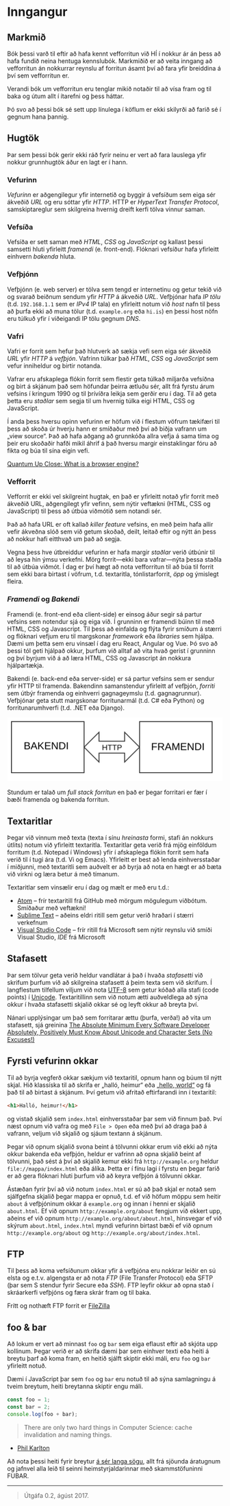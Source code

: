 
# Inngangur

## Markmið

Bók þessi varð til eftir að hafa kennt vefforritun við HÍ í nokkur ár án þess að hafa fundið neina hentuga kennslubók. Markmiðið er að veita inngang að vefforritun án nokkurrar reynslu af forritun ásamt því að fara yfir breiddina á því sem vefforritun er.

Verandi bók um vefforritun eru tenglar mikið notaðir til að vísa fram og til baka og útum allt í ítarefni og þess háttar.

Þó svo að þessi bók sé sett upp línulega í köflum er ekki skilyrði að farið sé í gegnum hana þannig.

## Hugtök

Þar sem þessi bók gerir ekki ráð fyrir neinu er vert að fara lauslega yfir nokkur grunnhugtök áður en lagt er í hann.

### Vefurinn

_Vefurinn_ er aðgengilegur yfir internetið og byggir á vefsíðum sem eiga sér ákveðið _URL_ og eru sóttar yfir _HTTP_. HTTP er _HyperText Transfer Protocol_, samskiptareglur sem skilgreina hvernig dreift kerfi tölva vinnur saman.

### Vefsíða

Vefsíða er sett saman með _HTML_, _CSS_ og _JavaScript_ og kallast þessi samsetti hluti yfirleitt _framendi_ (e. front-end). Flóknari vefsíður hafa yfirleitt einhvern _bakenda_ hluta.

### Vefþjónn

Vefþjónn (e. web server) er tölva sem tengd er internetinu og getur tekið við og svarað beiðnum sendum yfir _HTTP_ á ákveðið _URL_. Vefþjónar hafa _IP tölu_ (t.d. `192.168.1.1` sem er _IPv4_ IP tala) en yfirleitt notum við _host_ nafn til þess að þurfa ekki að muna tölur (t.d. `example.org` eða `hi.is`) en þessi host nöfn eru túlkuð yfir í viðeigandi IP tölu gegnum _DNS_.

### Vafri

Vafri er forrit sem hefur það hlutverk að sækja vefi sem eiga sér ákveðið _URL_ yfir _HTTP_ á _vefþjón_. Vafrinn túlkar það _HTML_, _CSS_ og _JavaScript_ sem vefur inniheldur og birtir notanda.

Vafrar eru afskaplega flókin forrit sem flestir geta túlkað miljarða vefsíðna og birt á skjánum það sem höfundar þeirra ætluðu sér, allt frá fyrstu árum vefsins í kringum 1990 og til þrívíðra leikja  sem gerðir eru í dag. Til að geta þetta eru _staðlar_ sem segja til um hvernig túlka eigi HTML, CSS og JavaScript.

Í anda þess hversu opinn vefurinn er höfum við í flestum vöfrum tækifæri til þess að skoða úr hverju hann er smíðaður með því að biðja vafrann um „view source“. Það að hafa aðgang að grunnkóða allra vefja á sama tíma og þeir eru skoðaðir hafði mikil áhrif á það hversu margir einstaklingar fóru að fikta og búa til sína eigin vefi.

[Quantum Up Close: What is a browser engine?](https://hacks.mozilla.org/2017/05/quantum-up-close-what-is-a-browser-engine/)

### Vefforrit

Vefforrit er ekki vel skilgreint hugtak, en það er yfirleitt notað yfir forrit með ákveðið URL, aðgengilegt yfir vefinn, sem nýtir veftækni (HTML, CSS og JavaScript) til þess að útbúa viðmótið sem notandi sér.

Það að hafa URL er oft kallað _killer feature_ vefsins, en með þeim hafa allir vefir ákveðna slóð sem við getum skoðað, deilt, leitað eftir og nýtt án þess að nokkur hafi eitthvað um það að segja.

Vegna þess hve útbreiddur vefurinn er hafa margir _staðlar_ verið útbúnir til að leysa hin ýmsu verkefni. Mörg forrit—ekki bara vafrar—nýta þessa staðla til að útbúa viðmót. Í dag er því hægt að nota vefforritun til að búa til forrit sem ekki bara birtast í vöfrum, t.d. textaritla, tónlistarforrit, _öpp_ og ýmislegt fleira.

### _Framendi_ og _Bakendi_

Framendi (e. front-end eða client-side) er einsog áður segir sá partur vefsins sem notendur sjá og eiga við. Í grunninn er framendi búinn til með HTML, CSS og Javascript. Til þess að einfalda og flýta fyrir smíðum á stærri og flóknari vefjum eru til margskonar _framework_ eða _libraries_ sem hjálpa. Dæmi um þetta sem eru vinsæl í dag eru React, Angular og Vue. Þó svo að þessi tól geti hjálpað okkur, þurfum við alltaf að vita hvað gerist í grunninn og því byrjum við á að læra HTML, CSS og Javascript án nokkura hjálpartækja.

Bakendi (e. back-end eða server-side) er sá partur vefsins sem er sendur yfir HTTP til framenda. Bakendinn samanstendur yfirleitt af vefþjón, _forriti_ sem útbýr framenda og einhverri gagnageymslu (t.d. gagnagrunnur). Vefþjónar geta stutt margskonar forritunarmál (t.d. C# eða Python) og forritunarumhverfi (t.d. .NET eða Django).

![Mynd af framendi vs bakenda](../img/framendibakendi.svg)

Stundum er talað um _full stack forritun_ en það er þegar forritari er fær í bæði framenda og bakenda forritun.

## Textaritlar

Þegar við vinnum með texta (texta í sínu _hreinasta_ formi, stafi án nokkurs útlits) notum við yfirleitt textaritla. Textaritlar geta verið frá mjög einföldum forritum (t.d. Notepad í Windows) yfir í afskaplega flókin forrit sem hafa verið til í tugi ára (t.d. Vi og Emacs). Yfirleitt er best að lenda einhversstaðar í miðjunni, með textaritli sem auðvelt er að byrja að nota en hægt er að bæta við virkni og læra betur á með tímanum.

Textaritlar sem vinsælir eru í dag og mælt er með eru t.d.:

* [Atom](https://atom.io/) – frír textaritill frá GitHub með mörgum mögulegum viðbótum. Smíðaður með veftækni!
* [Sublime Text](https://www.sublimetext.com/) – aðeins eldri ritill sem getur verið hraðari í stærri verkefnum
* [Visual Studio Code](https://code.visualstudio.com/) – frír ritill frá Microsoft sem nýtir reynslu við smíði Visual Studio, _IDE_ frá Microsoft

## Stafasett

Þar sem tölvur geta verið heldur vandlátar á það í hvaða _stafasetti_ við skrifum þurfum við að skilgreina stafasett á þeim texta sem við skrifum. Í langflestum tilfellum viljum við nota [UTF-8](https://en.wikipedia.org/wiki/UTF-8) sem getur kóðað alla stafi (code points) í [Unicode](http://unicode.org/). Textaritillinn sem við notum ætti auðveldlega að sýna okkur í hvaða stafasetti skjalið okkar sé og leyft okkur að breyta því.

Nánari upplýsingar um það sem forritarar ættu (þurfa, verða!) að vita um stafasett, sjá greinina [The Absolute Minimum Every Software Developer Absolutely, Positively Must Know About Unicode and Character Sets (No Excuses!)](http://www.joelonsoftware.com/articles/Unicode.html)

## Fyrsti vefurinn okkar

Til að byrja vegferð okkar sækjum við textaritil, opnum hann og búum til nýtt skjal. Hið klassíska til að skrifa er „halló, heimur“ eða [„hello, world“](https://en.wikipedia.org/wiki/%22Hello,_World!%22_program) og fá það til að birtast á skjánum. Því getum við afritað eftirfarandi inn í textaritil:

```html
<h1>Halló, heimur!</h1>
```

og vistað skjalið sem `index.html` einhversstaðar þar sem við finnum það. Því næst opnum við vafra og með `File > Open` eða með því að draga það á vafrann, veljum við skjalið og sjáum textann á skjánum.

Þegar við opnum skjalið svona beint á tölvunni okkar erum við ekki að nýta okkur bakenda eða vefþjón, heldur er vafrinn að opna skjalið beint af tölvunni, það sést á því að skjalið kemur ekki frá `http://example.org` heldur `file://mappa/index.html` eða álíka. Þetta er í fínu lagi í fyrstu en þegar farið er að gera flóknari hluti þurfum við að keyra vefþjón á tölvunni okkar.

Ástæðan fyrir því að við notum `index.html` er sú að það skjal er notað sem sjálfgefna skjalið þegar mappa er opnuð, t.d. ef við höfum möppu sem heitir `about` á vefþjóninum okkar á `example.org` og innan í henni er skjalið `about.html`. Ef við opnum `http://example.org/about` fengjum við ekkert upp, aðeins ef við opnum `http://example.org/about/about.html`, hinsvegar ef við skýrum `about.html`, `index.html` myndi vefurinn birtast bæði ef við opnum `http://example.org/about` og `http://example.org/about/index.html`.

## FTP

Til þess að koma vefsíðunum okkar yfir á vefþjóna eru nokkrar leiðir en sú elsta og e.t.v. algengsta er að nota _FTP_ (File Transfer Protocol) eða SFTP (þar sem S stendur fyrir Secure eða _SSH_). FTP leyfir okkur að opna stað í skráarkerfi vefþjóns og færa skrár fram og til baka.

Frítt og nothæft FTP forrit er [FileZilla](https://filezilla-project.org/)

## foo & bar

Að lokum er vert að minnast `foo` og `bar` sem eiga eflaust eftir að skjóta upp kollinum. Þegar verið er að skrifa dæmi þar sem einhver texti eða heiti á breytu þarf að koma fram, en heitið sjálft skiptir ekki máli, eru `foo` og `bar` yfirleitt notuð.

Dæmi í JavaScript þar sem `foo` og `bar` eru notuð til að sýna samlagningu á tveim breytum, heiti breytanna skiptir engu máli.

```javascript
const foo = 1;
const bar = 2;
console.log(foo + bar);
```

> There are only two hard things in Computer Science: cache invalidation and naming things.
- [Phil Karlton](https://twitter.com/timbray/status/506146595650699264)

Að nota þessi heiti fyrir breytur [á sér langa sögu](https://en.wikipedia.org/wiki/Foobar), allt frá sjöunda áratugnum og jafnvel alla leið til seinni heimstyrjaldarinnar með skammstöfuninni FUBAR.

---

> Útgáfa 0.2, ágúst 2017.
